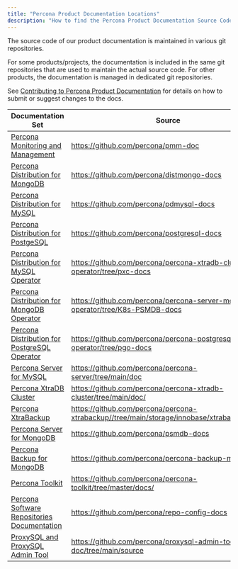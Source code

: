 ```yaml
---
title: "Percona Product Documentation Locations"
description: "How to find the Percona Product Documentation Source Code"
---
```


The source code of our product documentation is maintained in various git
repositories.

For some products/projects, the documentation is included in the same git
repositories that are used to maintain the actual source code. For other
products, the documentation is managed in dedicated git repositories.

See [Contributing to Percona Product Documentation](/contribute/documentation/)
for details on how to submit or suggest changes to the docs.

| Documentation Set | Source |
|-------------------|--------|
| [Percona Monitoring and Management](https://www.percona.com/doc/percona-monitoring-and-management/) | https://github.com/percona/pmm-doc |
| [Percona Distribution for MongoDB](https://www.percona.com/doc/percona-distribution-for-mongodb/LATEST/index.html) | https://github.com/percona/distmongo-docs |
| [Percona Distribution for MySQL](https://www.percona.com/doc/percona-distribution-mysql/LATEST/index.html) | https://github.com/percona/pdmysql-docs |
| [Percona Distribution for PostgeSQL](https://www.percona.com/doc/postgresql/LATEST/index.html) | https://github.com/percona/postgresql-docs |
| [Percona Distribution for MySQL Operator](https://www.percona.com/doc/kubernetes-operator-for-pxc/index.html) | https://github.com/percona/percona-xtradb-cluster-operator/tree/pxc-docs |
| [Percona Distribution for MongoDB Operator](https://www.percona.com/doc/kubernetes-operator-for-psmongodb/index.html) | https://github.com/percona/percona-server-mongodb-operator/tree/K8s-PSMDB-docs |
| [Percona Distribution for PostgreSQL Operator](https://www.percona.com/doc/kubernetes-operator-for-postgresql/index.html) | https://github.com/percona/percona-postgresql-operator/tree/pgo-docs |
| [Percona Server for MySQL](https://www.percona.com/doc/percona-server/LATEST/index.html)  | https://github.com/percona/percona-server/tree/main/doc |
| [Percona XtraDB Cluster](https://www.percona.com/doc/percona-xtradb-cluster/LATEST/index.html) | https://github.com/percona/percona-xtradb-cluster/tree/main/doc/ |
| [Percona XtraBackup](https://www.percona.com/doc/percona-xtrabackup/LATEST/index.html) | https://github.com/percona/percona-xtrabackup//tree/main/storage/innobase/xtrabackup/doc/ |
| [Percona Server for MongoDB](https://docs.percona.com/percona-server-for-mongodb/latest/index.html) | https://github.com/percona/psmdb-docs |
| [Percona Backup for MongoDB](https://www.percona.com/doc/percona-backup-mongodb/index.html) | https://github.com/percona/percona-backup-mongodb |
| [Percona Toolkit](https://www.percona.com/doc/percona-toolkit/LATEST/index.html) | https://github.com/percona/percona-toolkit/tree/master/docs/ |
| [Percona Software Repositories Documentation](https://www.percona.com/doc/percona-repo-config/index.html) | https://github.com/percona/repo-config-docs |
| [ProxySQL and ProxySQL Admin Tool](https://www.percona.com/doc/proxysql/index.html) | https://github.com/percona/proxysql-admin-tool-doc/tree/main/source |
